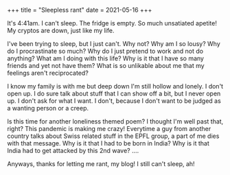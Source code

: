 +++
title = "Sleepless rant"
date = 2021-05-16
+++

It's 4:41am. I can't sleep. The fridge is empty. So much unsatiated apetite! My cryptos are down, just like my life.

<!-- more -->

I've been trying to sleep, but I just can't. Why not? Why am I so lousy? Why do I procrastinate so much? Why do I just pretend to work and not do anything? What am I doing with this life?
Why is it that I have so many friends and yet not have them? What is so unlikable about me that my feelings aren't reciprocated?

I know my family is with me but deep down I'm still hollow and lonely. I don't open up. I do sure talk about stuff that I can show off a bit, but I never open up. I don't ask for what I want. I don't, because I don't want to be judged as a wanting person or a creep.

Is this time for another loneliness themed poem? I thought I'm well past that, right?
This pandemic is making me crazy! Everytime a guy from another country talks about Swiss related stuff in the EPFL group, a part of me dies with that message.
Why is it that I had to be born in India? Why is it that India had to get attacked by this 2nd wave? ....

Anyways, thanks for letting me rant, my blog! I still can't sleep, ah!
